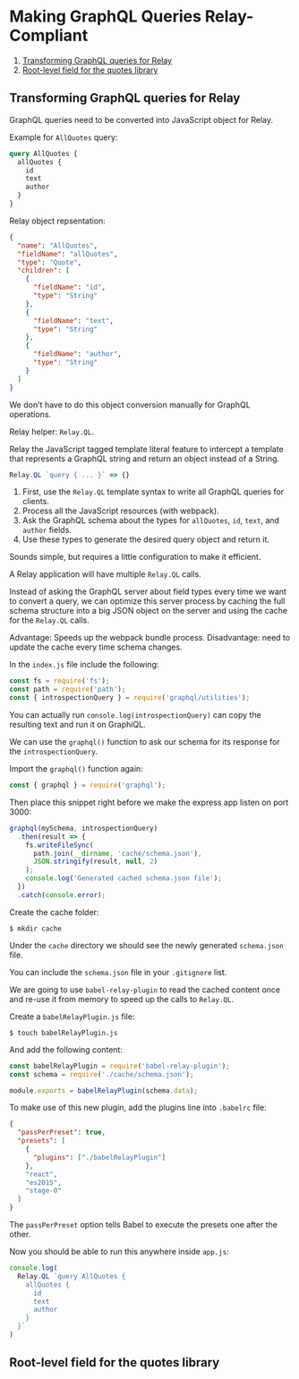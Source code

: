 # Making GraphQL Queries Relay-Compliant

1. [Transforming GraphQL queries for Relay](#transforming-graphql-queries-for-relay)
2. [Root-level field for the quotes library](#root-level-field-for-the-quotes-library)

## Transforming GraphQL queries for Relay

GraphQL queries need to be converted into JavaScript object for Relay.

Example for `AllQuotes` query:
```graphql
query AllQuotes {
  allQuotes {
    id
    text
    author
  }
}
```

Relay object repsentation:
```json
{
  "name": "AllQuotes",
  "fieldName": "allQuotes",
  "type": "Quote",
  "children": [
    {
      "fieldName": "id",
      "type": "String"
    },
    {
      "fieldName": "text",
      "type": "String"
    },
    {
      "fieldName": "author",
      "type": "String"
    }
  ]
}
```

We don't have to do this object conversion manually for GraphQL operations.

Relay helper: `Relay.QL`.

Relay the JavaScript tagged template literal feature to intercept a template that represents a GraphQL string and return an object instead of a String.
```javascript
Relay.QL `query { ... }` => {}
```

1. First, use the `Relay.QL` template syntax to write all GraphQL queries for clients.
2. Process all the JavaScript resources (with webpack).
3. Ask the GraphQL schema about the types for `allQuotes`, `id`, `text`, and `author` fields.
4. Use these types to generate the desired query object and return it.

Sounds simple, but requires a little configuration to make it efficient.

A Relay application will have multiple `Relay.QL` calls.

Instead of asking the GraphQL server about field types every time we want to convert a query, we can optimize this server process by caching the full schema structure into a big JSON object on the server and using the cache for the `Relay.QL` calls.

Advantage: Speeds up the webpack bundle process.
Disadvantage: need to update the cache every time schema changes.

In the `index.js` file include the following:
```javascript
const fs = require('fs');
const path = require('path');
const { introspectionQuery } = require('graphql/utilities');
```

You can actually run `console.log(introspectionQuery)` can copy the resulting text and run it on GraphiQL.

We can use the `graphql()` function to ask our schema for its response for the `introspectionQuery`.

Import the `graphql()` function again:
```javascript
const { graphql } = require('graphql');
```

Then place this snippet right before we make the express app listen on port 3000:
```javascript
graphql(mySchema, introspectionQuery)
  .then(result => {
    fs.writeFileSync(
      path.join(__dirname, 'cache/schema.json'),
      JSON.stringify(result, null, 2)
    );
    console.log('Generated cached schema.json file');
  })
  .catch(console.error);
```

Create the cache folder:
```
$ mkdir cache
```

Under the `cache` directory we should see the newly generated `schema.json` file.

You can include the `schema.json` file in your `.gitignore` list.

We are going to use `babel-relay-plugin` to read the cached content once and re-use it from memory to speed up the calls to `Relay.QL`.

Create a `babelRelayPlugin.js` file:
```
$ touch babelRelayPlugin.js
```

And add the following content:
```javascript
const babelRelayPlugin = require('babel-relay-plugin');
const schema = require('./cache/schema.json');

module.exports = babelRelayPlugin(schema.data);
```

To make use of this new plugin, add the plugins line into `.babelrc` file:
```json
{
  "passPerPreset": true,
  "presets": [
    {
      "plugins": ["./babelRelayPlugin"]
    },
    "react",
    "es2015",
    "stage-0"
  ]
}
```

The `passPerPreset` option tells Babel to execute the presets one after the other.

Now you should be able to run this anywhere inside `app.js`:
```javascript
console.log(
  Relay.QL `query AllQuotes {
    allQuotes {
      id
      text
      author
    }
  }`
)
```

## Root-level field for the quotes library
